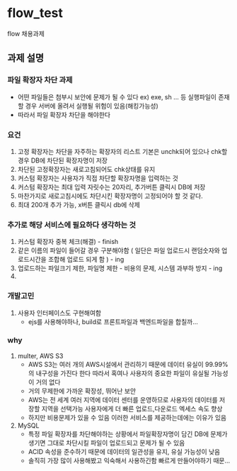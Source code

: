 # flow_test
flow 채용과제

## 과제 설명
### 파일 확장자 차단 과제 
- 어떤 파일들은 첨부시 보안에 문제가 될 수 있다 ex) exe, sh ... 등 실행파일이 존재할 경우 서버에 올려서 실행될 위험이 있음(해킹가능성)
- 따라서 파일 확장자 차단을 해야한다
### 요건
1. 고정 확장자는 차단을 자주하는 확장자의 리스트 기본은 unchk되어 있으나 chk할 경우 DB에 차단된 확장자명이 저장
2. 차단된 고정확장자는 새로고침되어도 chk상태를 유지
3. 커스텀 확장자는 사용자가 직접 차단할 확장자명을 입력하는 것
4. 커스텀 확장자는 최대 입력 자릿수는 20자리, 추가버튼 클릭시 DB에 저장
5. 마찬가지로 새로고침시에도 차단시킨 확장자명이 고정되어야 할 것 같다.
6. 최대 200개 추가 가능, x버튼 클릭시 db에 삭제

### 추가로 해당 서비스에 필요하다 생각하는 것
1. 커스텀 확장자 중복 체크(해결) - finish
2. 같은 이름의 파일이 들어갈 경우 구분해야함 ( 일단은 파일 업로드시 랜덤숫자와 업로드시간을 조합해 업로드 되게 함 ) - ing
3. 업로드하는 파일크기 제한, 파일명 제한 - 비용의 문제, 시스템 과부하 방지 - ing
4. 

### 개발고민
1. 사용자 인터페이스도 구현해여함
   - ejs를 사용해야하나, build로 프론트파일과 백엔드파일을 합칠까...
  

### why
1. multer, AWS S3
   - AWS S3는 여러 개의 AWS시설에서 관리하기 때문에 데이터 유실이 99.99% 의 내구성을 가진다 한다 따라서 혹여나 사용자의 중요한 파일이 유실될 가능성이 거의 없다
   - 거의 무제한에 가까운 확장성, 뛰어난 보안
   - AWS는 전 세계 여러 지역에 데이터 센터를 운영하므로 사용자의 데이터를 저장할 지역을 선택가능 사용자에게 더 빠른 업로드,다운로드 엑세스 속도 향상
   - 하지만 비용문제가 있을 수 있음 이러한 서비스를 제공하는데에는 이유가 있음
2. MySQL
   - 특정 파일 확장자를 차단해야하는 상황에서 파일확장자명이 담긴 DB에 문제가 생기면 그대로 차단시킬 파일이 업로드되고 문제가 될 수 있음
   - ACID 속성을 준수하기 때문에 데이터의 일관성을 유지, 유실 가능성이 낮음
   - 솔직히 가장 많이 사용해봤고 익숙해서 사용하긴함 빠르게 만들어야하기 때문...

     
